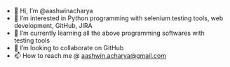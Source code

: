 - 👋 Hi, I’m @aashwinacharya
- 👀 I’m interested in Python programming with selenium testing tools, web development, GitHub, JIRA
- 🌱 I’m currently learning all the above programming softwares with testing tools
- 💞️ I’m looking to collaborate on GitHub
- 📫 How to reach me @ aashwin.acharya@gmail.com

<!---
aashwinacharya/aashwinacharya is a ✨ special ✨ repository because its `README.md` (this file) appears on your GitHub profile.
You can click the Preview link to take a look at your changes.
--->
